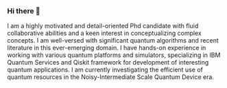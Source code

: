 ### Hi there 👋

<!--
**joshiCoding/joshiCoding** is a ✨ _special_ ✨ repository because its `README.md` (this file) appears on your GitHub profile.

Here are some ideas to get you started:
-->
I am a highly motivated and detail-oriented Phd candidate with fluid collaborative abilities and a keen interest in conceptualizing complex concepts.
I am well-versed with significant quantum algorithms and recent literature in this ever-emerging domain. I have hands-on experience
in working with various quantum platforms and simulators,
specializing in IBM Quantum Services and Qiskit framework for development of interesting quantum applications. I am currently investigating the efficient use of quantum resources in the Noisy-Intermediate Scale Quantum Device era.
<!-- - 👯 I’m looking to collaborate on ...any intresting project
 - 💬 Ask me about ... cooking, rubik cubes and teaching
- 📫 How to reach me: ...joshimohit2211@gmail.com
- 😄 Pronouns: ...he
- ⚡ Fun fact: ...Love to converse about intresting facts in general
